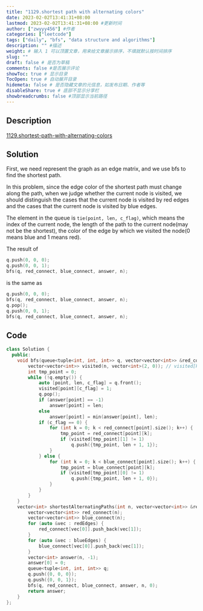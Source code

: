 ```yaml
---
title: "1129.shortest path with alternating colors"
date: 2023-02-02T13:41:31+08:00
lastmod: 2023-02-02T13:41:31+08:00 #更新时间
author: ["zwyyy456"] #作者
categories: ["leetcode"]
tags: ["daily", "bfs", "data structure and algorithms"]
description: "" #描述
weight: # 输入 1 可以顶置文章，用来给文章展示排序，不填就默认按时间排序
slug: ""
draft: false # 是否为草稿
comments: false #是否展示评论
showToc: true # 显示目录
TocOpen: true # 自动展开目录
hidemeta: false # 是否隐藏文章的元信息，如发布日期、作者等
disableShare: true # 底部不显示分享栏
showbreadcrumbs: false #顶部显示当前路径
---
```

## Description
[1129.shortest-path-with-alternating-colors](https://leetcode.com/problems/shortest-path-with-alternating-colors/)

## Solution
First, we need represent the graph as an edge matrix, and we use bfs to find the shortest path.

In this problem, since the edge color of the shortest path must change along the path, when we judge whether the current node is visited, we should distinguish the cases that the current node is visited by red edges and the cases that the current node is visited by blue edges.

The element in the queue is `tie(point, len, c_flag)`, which means the index of the current node, the length of the path to the current node(may not be the shortest), the color of the edge by which we visited the node(0 means blue and 1 means red).

The result of 
```cpp
q.push(0, 0, 0);
q.push(0, 0, 1);
bfs(q, red_connect, blue_connect, answer, n);
```
is the same as
```cpp
q.push(0, 0, 0);
bfs(q, red_connect, blue_connect, answer, n);
q.pop();
q.push(0, 0, 1);
bfs(q, red_connect, blue_connect, answer, n);
```

## Code
```cpp
class Solution {
  public:
    void bfs(queue<tuple<int, int, int>> q, vector<vector<int>> &red_connect, vector<vector<int>> &blue_connect, vector<int> &answer, int n, int i) {
        vector<vector<int>> visited(n, vector<int>(2, 0)); // visited[k][1] == 1 means edge to be red, visited[k][0] == 1 means to be blue, both means the node has been visited.
        int tmp_point = 0;
        while (!q.empty()) {
            auto [point, len, c_flag] = q.front();
            visited[point][c_flag] = 1;
            q.pop();
            if (answer[point] == -1)
                answer[point] = len;
            else
                answer[point] = min(answer[point], len);
            if (c_flag == 0) {
                for (int k = 0; k < red_connect[point].size(); k++) {
                    tmp_point = red_connect[point][k];
                    if (visited[tmp_point][1] != 1)
                        q.push({tmp_point, len + 1, 1});
                }
            } else {
                for (int k = 0; k < blue_connect[point].size(); k++) {
                    tmp_point = blue_connect[point][k];
                    if (visited[tmp_point][0] != 1)
                        q.push({tmp_point, len + 1, 0});
                }
            }
        }
    }
    vector<int> shortestAlternatingPaths(int n, vector<vector<int>> &redEdges, vector<vector<int>> &blueEdges) {
        vector<vector<int>> red_connect(n); 
        vector<vector<int>> blue_connect(n);
        for (auto &vec : redEdges) {
            red_connect[vec[0]].push_back(vec[1]);
        }
        for (auto &vec : blueEdges) {
            blue_connect[vec[0]].push_back(vec[1]);
        }
        vector<int> answer(n, -1);
        answer[0] = 0;
        queue<tuple<int, int, int>> q;
        q.push({0, 0, 0});
        q.push({0, 0, 1});
        bfs(q, red_connect, blue_connect, answer, n, 0);
        return answer;
    }
};
```




